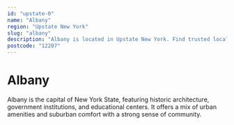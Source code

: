 ```yaml
---
id: "upstate-0"
name: "Albany"
region: "Upstate New York"
slug: "albany"
description: "Albany is located in Upstate New York. Find trusted local plumbers serving this area."
postcode: "12207"
---
```


# Albany

Albany is the capital of New York State, featuring historic architecture, government institutions, and educational centers. It offers a mix of urban amenities and suburban comfort with a strong sense of community. 